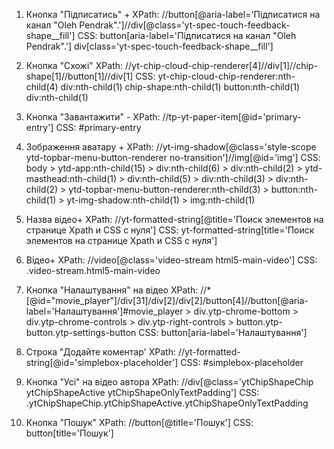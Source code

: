 1. Кнопка "Підписатись" +
   XPath: //button[@aria-label='Підписатися на канал "Oleh Pendrak".']//div[@class='yt-spec-touch-feedback-shape__fill']
   CSS: button[aria-label='Підписатися на канал "Oleh Pendrak".'] div[class='yt-spec-touch-feedback-shape__fill']

2. Кнопка "Схожі" 
   XPath: //yt-chip-cloud-chip-renderer[4]//div[1]//chip-shape[1]//button[1]//div[1]
   CSS: yt-chip-cloud-chip-renderer:nth-child(4) div:nth-child(1) chip-shape:nth-child(1) button:nth-child(1) div:nth-child(1)

3. Кнопка "Завантажити" -
   XPath: //tp-yt-paper-item[@id='primary-entry']
   CSS: #primary-entry

4. Зображення аватару +
   XPath: //yt-img-shadow[@class='style-scope ytd-topbar-menu-button-renderer no-transition']//img[@id='img']
   CSS: body > ytd-app:nth-child(15) > div:nth-child(6) > div:nth-child(2) > ytd-masthead:nth-child(1) > div:nth-child(5) > div:nth-child(3) > div:nth-child(2) > ytd-topbar-menu-button-renderer:nth-child(3) > button:nth-child(1) > yt-img-shadow:nth-child(1) > img:nth-child(1)

5. Назва відео+
   XPath: //yt-formatted-string[@title='Поиск элементов на странице Xpath и CSS с нуля']
   CSS: yt-formatted-string[title='Поиск элементов на странице Xpath и CSS с нуля']

6. Відео+
   XPath: //video[@class='video-stream html5-main-video']
   CSS: .video-stream.html5-main-video

7. Кнопка "Налаштування" на відео
   XPath: //*[@id="movie_player"]/div[31]/div[2]/div[2]/button[4]//button[@aria-label='Налаштування']#movie_player > div.ytp-chrome-bottom > div.ytp-chrome-controls > div.ytp-right-controls > button.ytp-button.ytp-settings-button
   CSS:  button[aria-label='Налаштування']

8. Строка "Додайте коментар'
   XPath: //yt-formatted-string[@id='simplebox-placeholder']
   CSS: #simplebox-placeholder

9. Кнопка "Усі" на відео автора
   XPath: //div[@class='ytChipShapeChip ytChipShapeActive ytChipShapeOnlyTextPadding']
   CSS: .ytChipShapeChip.ytChipShapeActive.ytChipShapeOnlyTextPadding

10. Кнопка "Пошук"
    XPath: //button[@title='Пошук']
    CSS: button[title='Пошук']

